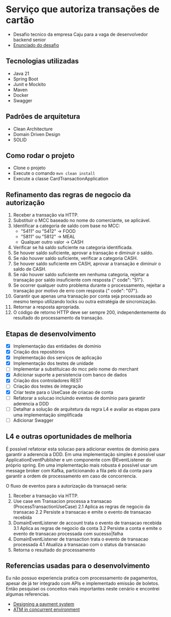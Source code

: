 # Serviço que autoriza transações de cartão

- Desafio tecnico da empresa Caju para a vaga de desenvolvedor backend senior
- [Enunciado do desafio](docs/desafio.txt)

## Tecnologias utilizadas

- Java 21
- Spring Boot
- Junit e Mockito
- Maven
- Docker
- Swagger

## Padrões de arquitetura

- Clean Architecture
- Domain Driven Design
- SOLID

## Como rodar o projeto

- Clone o projeto
- Execute o comando `mvn clean install`
- Execute a classe CardTransactionApplication

## Refinamento das regras de negocio da autorização

1. Receber a transação via HTTP.
2. Substituir o MCC baseado no nome do comerciante, se aplicável.
3. Identificar a categoria de saldo com base no MCC:
    - "5411" ou "5412" -> FOOD
    - "5811" ou "5812" -> MEAL
    - Qualquer outro valor -> CASH
4. Verificar se há saldo suficiente na categoria identificada.
5. Se houver saldo suficiente, aprovar a transação e diminuir o saldo.
6. Se não houver saldo suficiente, verificar a categoria CASH.
7. Se houver saldo suficiente em CASH, aprovar a transação e diminuir o saldo de CASH.
8. Se não houver saldo suficiente em nenhuma categoria, rejeitar a transação por saldo insuficiente com resposta {"
   code": "51"}.
9. Se ocorrer qualquer outro problema durante o processamento, rejeitar a transação por motivo de erro com resposta {"
   code": "07"}.
10. Garantir que apenas uma transação por conta seja processada ao mesmo tempo utilizando locks ou outra estratégia de
    sincronização.
11. Retornar a resposta apropriada.
12. O código de retorno HTTP deve ser sempre 200, independentemente do resultado do processamento da transação.

## Etapas de desenvolvimento

- [x] Implementação das entidades de domínio
- [x] Criação dos repositórios
- [x] Implementação dos serviços de aplicação
- [x] Implementação dos testes de unidade
- [ ] Implementar a substituicao do mcc pelo nome do merchant
- [x] Adicionar suporte a persistencia com banco de dados
- [x] Criação dos controladores REST
- [ ] Criação dos testes de integração
- [x] Criar teste para o UseCase de criacao de conta
- [ ] Refatorar a solucao incluindo eventos de domínio para garantir aderencia a DDD
- [ ] Detalhar a solução de arquitetura da regra L4 e avaliar as etapas para uma implementação simplificada
- [ ] Adicionar Swagger

## L4 e outras oportunidades de melhoria

É possível refatorar esta solucao para adicionar eventos de dominio para garantir a aderencia a DDD.
Em uma implementação simples é possível usar ApplicationEventPublisher e um componente com @EventListener do próprio
spring.
Em uma implementação mais robusta é possível usar um message broker com Kafka, particionando a fila pelo id da conta
para garantir a ordem de processamento em caso de concorrencia.

O fluxo de eventos para a autorização da transaçaõ seria:

1. Receber a transação via HTTP.
2. Use case em Transacion processa a transacao (ProcessTransactionUseCase)
   2.1 Aplica as regras de negocio da transacao
   2.2 Persiste a transacao e emite o evento de transacao recebida
3. DomainEventListener de account trata o evento de transacao recebida
   3.1 Aplica as regras de negocio da conta
   3.2 Persiste a conta e emite o evento de transacao processada com sucesso|falha
4. DomainEventListener de transaction trata o evento de transacao processada
   4.1 Atualiza a transacao com o status da transacao
5. Retorna o resultado do processamento

## Referencias usadas para o desenvolvimento

Eu não possuo experiencia pratica com processamento de pagamentos, apesar de já ter integrado com APIs e implementado
emissão de boletos.
Então pesquisei os conceitos mais importantes neste cenário e encontrei algumas referencias.

- [Designing a payment system](https://newsletter.pragmaticengineer.com/p/designing-a-payment-system)
- [ATM in concurrent environment](https://stackoverflow.com/questions/12236897/how-does-atm-work-in-concurrent-environment)

